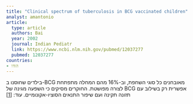 ```yaml
---
title: "Clinical spectrum of tuberculosis in BCG vaccinated children"
analyst: amantonio
article:
  type: article
  authors: Bai
  year: 2002
  journal: Indian Pediatr
  link: https://www.ncbi.nlm.nih.gov/pubmed/12037277
  pubmed: 12037277
countries:
- הודו
---
```


בילדים שחוסנו ב-BCG מאובחנים כל סוגי השחפת, וב-16% מהם המחלה מתפתחת לצורה מפושטת.
החוקרים מסיקים כי השפעה מגינה של BCG אפשרית רק בשילוב עם תזונה תקינה ועם שיפור התנאים הסוציו-אקונומיים. עוד: [[1]](https://www.ncbi.nlm.nih.gov/pmc/articles/PMC4921344/)

